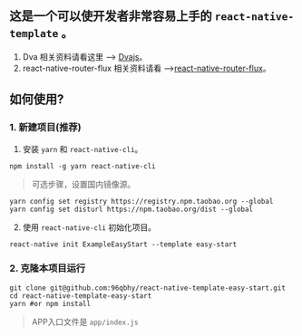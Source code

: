 ## 这是一个可以使开发者非常容易上手的 `react-native-template` 。
1. Dva 相关资料请看这里 --> [Dvajs](https://github.com/dvajs/dva)。
2. react-native-router-flux 相关资料请看 -->[react-native-router-flux](https://github.com/aksonov/react-native-router-flux)。

## 如何使用?
### 1. 新建项目(推荐)
1. 安装 `yarn` 和 `react-native-cli`。
```
npm install -g yarn react-native-cli
```
> 可选步骤，设置国内镜像源。
```
yarn config set registry https://registry.npm.taobao.org --global
yarn config set disturl https://npm.taobao.org/dist --global
```

2. 使用 `react-native-cli` 初始化项目。
```
react-native init ExampleEasyStart --template easy-start
```

### 2. 克隆本项目运行
```
git clone git@github.com:96qbhy/react-native-template-easy-start.git
cd react-native-template-easy-start
yarn #or npm install
```

> APP入口文件是 `app/index.js`
